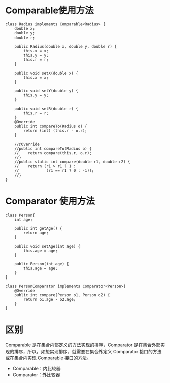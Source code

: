 # Comparable使用方法
```
class Radius implements Comparable<Radius> {
    double x;
    double y;
    double r;

    public Radius(double x, double y, double r) {
        this.x = x;
        this.y = y;
        this.r = r;
    }

    public void setX(double x) {
        this.x = x;
    }

    public void setY(double y) {
        this.y = y;
    }

    public void setR(double r) {
        this.r = r;
    }
    @Override
    public int compareTo(Radius o) {
        return (int) (this.r - o.r);
    }

    //@Override
    //public int compareTo(Radius o) {
    //    return compare(this.r, o.r);
    //}
    //public static int compare(double r1, double r2) {
    //    return (r1 > r1 ? 1 :
    //            (r1 == r1 ? 0 : -1));
    //}
}
```
# Comparator 使用方法
```
class Person{
    int age;

    public int getAge() {
        return age;
    }

    public void setAge(int age) {
        this.age = age;
    }

    public Person(int age) {
        this.age = age;
    }
}

class PersonComparator implements Comparator<Person>{
    @Override
    public int compare(Person o1, Person o2) {
        return o1.age - o2.age;
    }
}
```

# 区别
Comparable 是在集合内部定义的方法实现的排序，Comparator 是在集合外部实现的排序，所以，如想实现排序，就需要在集合外定义 Comparator 接口的方法或在集合内实现 Comparable 接口的方法。
- Comparable：内比较器
- Comparator：外比较器
